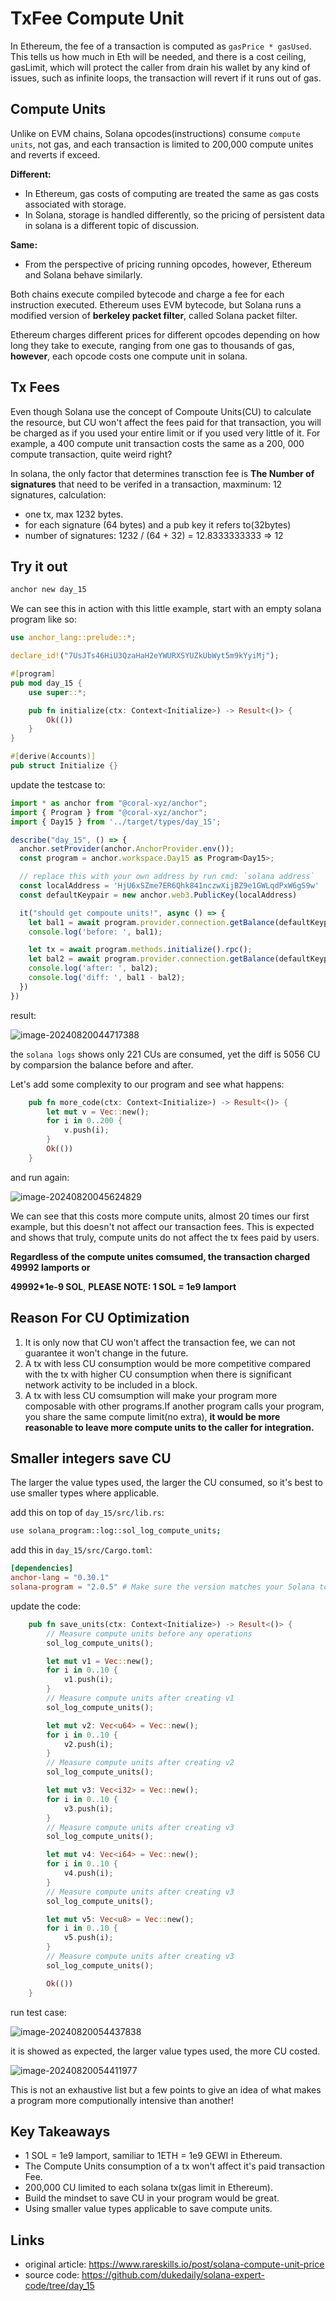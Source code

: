 # TxFee Compute Unit

In Ethereum, the fee of a transaction is computed as `gasPrice * gasUsed`. This tells us how much in Eth will be needed, and there is a cost ceiling, gasLimit, which will protect the caller from drain his wallet by any kind of issues, such as infinite loops, the transaction will revert if it runs out of gas.

## Compute Units

Unlike on EVM chains, Solana opcodes(instructions) consume `compute units`, not gas, and each transaction is limited to 200,000 compute unites and reverts if exceed.

**Different:**

- In Ethereum, gas costs of computing are treated the same as gas costs associated with storage.
- In Solana, storage is handled differently, so the pricing of persistent data in solana is a different topic of discussion.

**Same:**

- From the perspective of pricing running opcodes, however, Ethereum and Solana behave similarly.

Both chains execute compiled bytecode and charge a fee for each instruction executed. Ethereum uses EVM bytecode, but Solana runs a modified version of **berkeley packet filter**, called Solana packet filter.

Ethereum charges different prices for different opcodes depending on how long they take to execute, ranging from one gas to thousands of gas, **however**, each opcode costs one compute unit in solana.

## Tx Fees

Even though Solana use the concept of Compoute Units(CU) to calculate the resource, but CU won't affect the fees paid for that transaction, you will be charged as if you used your entire limit or if you used very little of it. For example, a 400 compute unit transaction costs the same as a 200, 000 compute transaction, quite weird right?

In solana, the only factor that determines transction fee is **The Number of signatures** that need to be verifed in a transaction, maxminum: 12 signatures, calculation:

- one tx, max 1232 bytes.
- for each signature (64 bytes) and a pub key it refers to(32bytes)
- number of signatures: 1232 / (64 + 32) = 12.8333333333 => 12

## Try it out

```rust
anchor new day_15
```

We can see this in action with this little example, start with an empty solana program like so:

```rust
use anchor_lang::prelude::*;

declare_id!("7UsJTs46HiU3QzaHaH2eYWURXSYUZkUbWyt5m9kYyiMj");

#[program]
pub mod day_15 {
    use super::*;

    pub fn initialize(ctx: Context<Initialize>) -> Result<()> {
        Ok(())
    }
}

#[derive(Accounts)]
pub struct Initialize {}
```

update the testcase to:

```ts
import * as anchor from "@coral-xyz/anchor";
import { Program } from "@coral-xyz/anchor";
import { Day15 } from '../target/types/day_15';

describe("day_15", () => {
  anchor.setProvider(anchor.AnchorProvider.env());
  const program = anchor.workspace.Day15 as Program<Day15>;

  // replace this with your own address by run cmd: `solana address`
  const localAddress = 'HjU6xSZme7ER6Qhk841nczwXijBZ9e1GWLqdPxW6gS9w'
  const defaultKeypair = new anchor.web3.PublicKey(localAddress)

  it("should get compoute units!", async () => {
    let bal1 = await program.provider.connection.getBalance(defaultKeypair)
    console.log('before: ', bal1);

    let tx = await program.methods.initialize().rpc();
    let bal2 = await program.provider.connection.getBalance(defaultKeypair)
    console.log('after: ', bal2);
    console.log('diff: ', bal1 - bal2);
  })
})
```

result:

![image-20240820044717388](./assets/image-20240820044717388.png)

the `solana logs` shows only 221 CUs are consumed, yet the diff is 5056 CU by comparsion the balance before and after.



Let's add some complexity to our program and see what happens:

```rust
    pub fn more_code(ctx: Context<Initialize>) -> Result<()> {
        let mut v = Vec::new();
        for i in 0..200 {
            v.push(i);
        }
        Ok(())
    }
```

and run again:

![image-20240820045624829](./assets/image-20240820045624829.png)

We can see that this costs more compute units, almost 20 times our first example, but this doesn't not affect our transaction fees. This is expected and shows that truly, compute units do not affect the tx fees paid by users.

**Regardless of the compute unites comsumed, the transaction charged 49992 lamports or**

**49992*1e-9 SOL**, **PLEASE NOTE: 1 SOL = 1e9 lamport**



## Reason For CU Optimization

1. It is only now that CU won't affect the transaction fee, we can not guarantee it won't change in the future.
2. A tx with less CU consumption would be more competitive compared with the tx with higher CU consumption when there is significant network activity to be included in a block.
3. A tx with less CU comsumption will make your program more composable with other programs.If another program calls your program, you share the same compute limit(no extra), **it would be more reasonable to leave more compute units to the caller for integration.**

## Smaller integers save CU

The larger the value types used, the larger the CU consumed, so it's best to use smaller types where applicable.

add this on top of `day_15/src/lib.rs`:

```sh
use solana_program::log::sol_log_compute_units;
```

add this in `day_15/src/Cargo.toml`:

```toml
[dependencies]
anchor-lang = "0.30.1"
solana-program = "2.0.5" # Make sure the version matches your Solana toolchain
```

update the code:

```rust
    pub fn save_units(ctx: Context<Initialize>) -> Result<()> {
        // Measure compute units before any operations
        sol_log_compute_units();

        let mut v1 = Vec::new();
        for i in 0..10 {
            v1.push(i);
        }
        // Measure compute units after creating v1
        sol_log_compute_units();

        let mut v2: Vec<u64> = Vec::new();
        for i in 0..10 {
            v2.push(i);
        }
        // Measure compute units after creating v2
        sol_log_compute_units();

        let mut v3: Vec<i32> = Vec::new();
        for i in 0..10 {
            v3.push(i);
        }
        // Measure compute units after creating v3
        sol_log_compute_units();

        let mut v4: Vec<i64> = Vec::new();
        for i in 0..10 {
            v4.push(i);
        }
        // Measure compute units after creating v3
        sol_log_compute_units();

        let mut v5: Vec<u8> = Vec::new();
        for i in 0..10 {
            v5.push(i);
        }
        // Measure compute units after creating v3
        sol_log_compute_units();

        Ok(())
    }
```

run test case:

![image-20240820054437838](./assets/image-20240820054437838.png)

it is showed as expected, the larger value types used, the more CU costed.

![image-20240820054411977](./assets/image-20240820054411977.png)

This is not an exhaustive list but a few points to give an idea of what makes a program more computionally intensive than another!



## Key Takeaways

- 1 SOL = 1e9 lamport, samiliar to 1ETH = 1e9 GEWI in Ethereum.
- The Compute Units consumption of a tx won't affect it's paid transaction Fee.
- 200,000 CU limited to each solana tx(gas limit in Ethereum).
- Build the mindset to save CU in your program would be great.
- Using smaller value types applicable to save compute units.

## Links

- original article: https://www.rareskills.io/post/solana-compute-unit-price
- source code: https://github.com/dukedaily/solana-expert-code/tree/day_15
